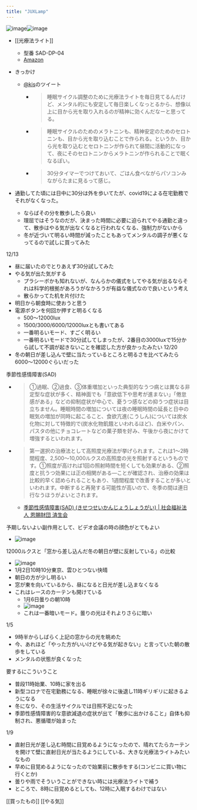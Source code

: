 ```yaml
---
title: "JUXLamp"
---
```


![image](https://gyazo.com/06e9b475e58d63a49bf6afe8ed7bc32d/thumb/1000)![image](https://gyazo.com/98d76b5f165dd3be4de69e664298931d/thumb/1000)

- [[光療法ライト]]
    - 型番 SAD-DP-04
    - [Amazon](https://amzn.to/348Bk0b)

- きっかけ
    - [@kis](https://twitter.com/kis/status/1337415857157197828)のツイート
        - > 睡眠サイクル調整のために光療法ライトを毎日見てるんだけど、メンタル的にも安定して毎日楽しくなっとるから、想像以上に目から光を取り入れるのが精神に効くんだなーと思ってる。
        - > 睡眠サイクルのためのメラトニンも、精神安定のためのセロトニンも、目から光を取り込むことで作られる。というか、目から光を取り込むとセロトニンが作られて昼間に活動的になって、夜にそのセロトニンからメラトニンが作られることで眠くなるぽい。
        - > 30分タイマーでつけておいて、ごはん食べながらパソコンみながらたまに見るって感じ。
- 通勤してた頃には日中に30分は外を歩いてたが、covid19による在宅勤務でそれがなくなった。
    - ならばその分を散歩したら良い
    - 理屈ではそうなのだが、決まった時間に必要に迫られてやる通勤と違って、散歩はやる気が出なくなると行われなくなる、強制力がないから
    - 冬が近づいて明るい時間が減ったこともあってメンタルの調子が悪くなってるので試しに買ってみた

12/13
- 昼に届いたのでとりあえず30分試してみた
- やる気が出た気がする
    - プラシーボかも知れないが、なんらかの儀式をしてやる気が出るならそれは科学的根拠があろうがなかろうが有益な儀式なので良いという考え
    - 散らかってた机を片付けた
- 明日から朝食時に使おうと思う
- 電源ボタンを何回か押すと明るくなる
    - 500〜12000lux
    - 1500/3000/6000/12000luxとも書いてある
    - 一番明るいモード、すごく明るい
    - 一番明るいモードで30分試してしまったが、2番目の3000luxで15分から試して不調が起きないことを確認した方が良かったみたい
12/20
- 冬の朝日が差し込んで壁に当たっているところと明るさを比べてみたら6000〜12000ぐらいだった


季節性感情障害(SAD)
- > ①過眠、②過食、③体重増加といった典型的なうつ病とは異なる非定型な症状が多く、精神面でも「意欲低下や思考が進まない」「倦怠感がある」などの抑制症状が中心で、憂うつ感などの抑うつ症状は目立ちません。睡眠時間の増加については夜の睡眠時間の延長と日中の眠気の増加が同時に起こること、食欲亢進(こうしん)については炭水化物に対して特徴的で(炭水化物飢餓といわれるほど)、白米やパン、パスタの他にチョコレートなどの菓子類を好み、午後から夜にかけて増強するといわれます。
- > 第一選択の治療法として高照度光療法が挙げられます。これは1～2時間程度、2,500～10,000ルクスの高照度の光を照射するというものです。①照度が高ければ1回の照射時間を短くしても効果がある、②照度と抗うつ効果には正の相関がある―ことが確認され、治療の効果は比較的早く認められることもあり、1週間程度で改善することが多いといわれます。中断すると再発する可能性が高いので、冬季の間は連日行なうほうがよいとされます。
    - [季節性感情障害(SAD) (きせつせいかんじょうしょうがい) | 社会福祉法人 恩賜財団 済生会](https://www.saiseikai.or.jp/medical/disease/seasonal_affective_disorder/)

予期しないよい副作用として、ビデオ会議の時の顔色がとてもよい
- ![image](https://gyazo.com/c94cd37be32eebf751be32c0b1cdd58d/thumb/1000)

12000ルクスと「窓から差し込んだ冬の朝日が壁に反射している」の比較
- ![image](https://gyazo.com/592d10fa3045f684405deb0dc9cb5d56/thumb/1000)
- 1月2日10時10分東京、雲ひとつない快晴
- 朝日の方が少し明るい
- 窓が東を向いているから、昼になると日光が差し込まなくなる
- これはレースのカーテンも開けている
    - 1月6日曇りの朝10時
    - ![image](https://gyazo.com/1c8cf46c8df167c6de4adbc0f769509f/thumb/1000)
    - これは一番暗いモード。曇りの光はそれよりさらに暗い


1/5
- 9時半からしばらく上記の窓からの光を眺めた
- 今、あれほど「やった方がいいけどやる気が起きない」と言っていた朝の散歩をしている
- メンタルの状態が良くなった


要するにこういうこと
- 普段11時始業、10時に家を出る
- 新型コロナで在宅勤務になる、睡眠が徐々に後退し11時ギリギリに起きるようになる
- 冬になり、その生活サイクルでは日照不足になった
- 季節性感情障害的な意欲減退の症状が出て「散歩に出かけること」自体も抑制され、悪循環が始まった


1/9
- 直射日光が差し込む時間に目覚めるようになったので、晴れてたらカーテンを開けて壁に直射日光が当たるようにしている、大きな光療法ライトみたいなもの
- 早めに目覚めるようになったので始業前に散歩をする(コンビニに買い物に行くとか)
- 曇りや雨でそういうことができない時には光療法ライトで補う
- ところで、8時に目覚めるとしても、12時に入眠するわけではない

[[買ったもの]]
[[やる気]]
